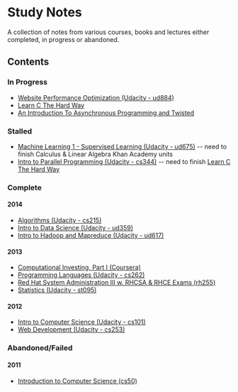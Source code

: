 # Study Notes

A collection of notes from various courses, books and lectures either completed, in progress or abandoned.

## Contents

### In Progress

* [Website Performance Optimization (Udacity - ud884)](./ud884-website-performance-optimization)
* [Learn C The Hard Way](./learn-c-the-hard-way-book)
* [An Introduction To Asynchronous Programming and Twisted](./an-introduction-to-asynch-programming-and-twisted)

### Stalled

* [Machine Learning 1 - Supervised Learning (Udacity - ud675)](./ud657-machine-learning-1) -- need to finish Calculus & Linear Algebra Khan Academy units
* [Intro to Parallel Programming (Udacity - cs344)](./cs344-intro-to-parallel-programming) -- need to finish [Learn C The Hard Way](./learn-c-the-hard-way-book)

### Complete

#### 2014

* [Algorithms (Udacity - cs215)](./cs215-algorithms-udacity)
* [Intro to Data Science (Udacity - ud359)](./ud359-intro-to-data-science)
* [Intro to Hadoop and Mapreduce (Udacity - ud617)](./ud617-intro-to-hadoop-and-mapreduce)

#### 2013

* [Computational Investing, Part I (Coursera)](./computational-investing-part-1-coursera)
* [Programming Languages (Udacity - cs262)](./cs262-programming-languages)
* [Red Hat System Administration III w. RHCSA & RHCE Exams (rh255)](./rh255-redhat-system-administrator-3)
* [Statistics (Udacity - st095)](./st095-statistics)

#### 2012

* [Intro to Computer Science (Udacity - cs101)](./cs101-intro-to-computer-science)
* [Web Development (Udacity - cs253)](./cs253-web-development)

### Abandoned/Failed

#### 2011

* [Introduction to Computer Science (cs50)](./cs50-introduction-to-computer-science)
